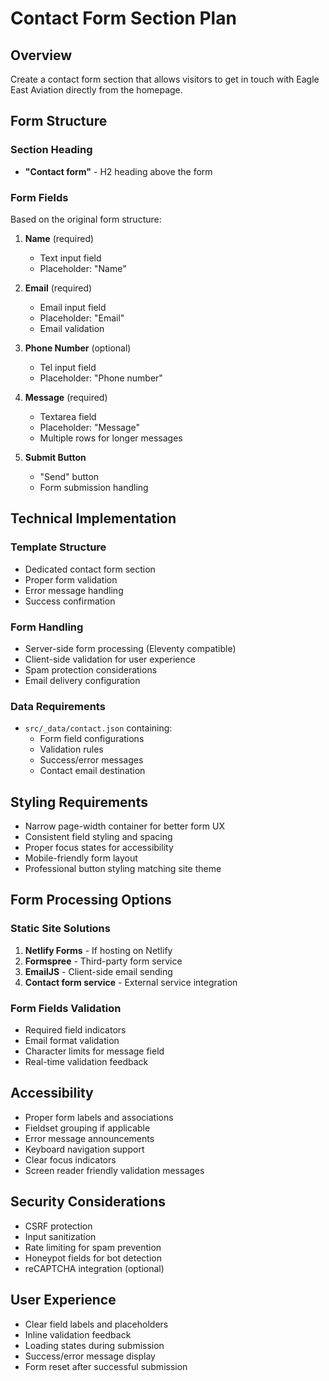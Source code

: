 # Contact Form Section Plan

## Overview
Create a contact form section that allows visitors to get in touch with Eagle East Aviation directly from the homepage.

## Form Structure

### Section Heading
- **"Contact form"** - H2 heading above the form

### Form Fields
Based on the original form structure:

1. **Name** (required)
   - Text input field
   - Placeholder: "Name"

2. **Email** (required)
   - Email input field
   - Placeholder: "Email"
   - Email validation

3. **Phone Number** (optional)
   - Tel input field
   - Placeholder: "Phone number"

4. **Message** (required)
   - Textarea field
   - Placeholder: "Message"
   - Multiple rows for longer messages

5. **Submit Button**
   - "Send" button
   - Form submission handling

## Technical Implementation

### Template Structure
- Dedicated contact form section
- Proper form validation
- Error message handling
- Success confirmation

### Form Handling
- Server-side form processing (Eleventy compatible)
- Client-side validation for user experience
- Spam protection considerations
- Email delivery configuration

### Data Requirements
- `src/_data/contact.json` containing:
  - Form field configurations
  - Validation rules
  - Success/error messages
  - Contact email destination

## Styling Requirements
- Narrow page-width container for better form UX
- Consistent field styling and spacing
- Proper focus states for accessibility
- Mobile-friendly form layout
- Professional button styling matching site theme

## Form Processing Options

### Static Site Solutions
1. **Netlify Forms** - If hosting on Netlify
2. **Formspree** - Third-party form service
3. **EmailJS** - Client-side email sending
4. **Contact form service** - External service integration

### Form Fields Validation
- Required field indicators
- Email format validation
- Character limits for message field
- Real-time validation feedback

## Accessibility
- Proper form labels and associations
- Fieldset grouping if applicable
- Error message announcements
- Keyboard navigation support
- Clear focus indicators
- Screen reader friendly validation messages

## Security Considerations
- CSRF protection
- Input sanitization
- Rate limiting for spam prevention
- Honeypot fields for bot detection
- reCAPTCHA integration (optional)

## User Experience
- Clear field labels and placeholders
- Inline validation feedback
- Loading states during submission
- Success/error message display
- Form reset after successful submission